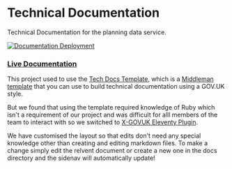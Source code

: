 # Technical Documentation

Technical Documentation for the planning data service.

[![Documentation Deployment](https://github.com/digital-land/technical-documentation/actions/workflows/deploy-documentation.yml/badge.svg)](https://github.com/digital-land/technical-documentation/actions/workflows/deploy-documentation.yml)

### [Live Documentation](https://digital-land.github.io/technical-documentation)

This project used to use the [Tech Docs Template][template], which is a [Middleman template][mmt] that you can use to build
technical documentation using a GOV.UK style.

But we found that using  the template required knowledge of Ruby  which isn't a requirement of our project and was difficult for alll members of the team to interact with so we switched to [X-GOVUK Eleventy Plugin](https://x-govuk.github.io/govuk-eleventy-plugin/).

We have customised the layout so that edits don't need any  special knowledge other than creating and editing markdown files. To make a change simply edit the relvent document or create a new one in the docs directory and the sidenav will automatically update!

[mit]: LICENCE
[copyright]: http://www.nationalarchives.gov.uk/information-management/re-using-public-sector-information/uk-government-licensing-framework/crown-copyright/
[mmt]: https://middlemanapp.com/advanced/project_templates/
[template]: https://github.com/alphagov/tech-docs-template
